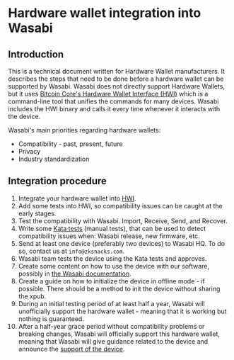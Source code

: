 # Hardware wallet integration into Wasabi 

## Introduction 

This is a technical document written for Hardware Wallet manufacturers. It describes the steps that need to be done before a hardware wallet can be supported by Wasabi. 
Wasabi does not directly support Hardware Wallets, but it uses [Bitcoin Core's Hardware Wallet Interface (HWI)](https://github.com/bitcoin-core/HWI) which is a command-line tool that unifies the commands for many devices. Wasabi includes the HWI binary and calls it every time whenever it interacts with the device. 

Wasabi's main priorities regarding hardware wallets:
- Compatibility - past, present, future
- Privacy
- Industry standardization

## Integration procedure

1. Integrate your hardware wallet into [HWI](https://github.com/bitcoin-core/HWI).
2. Add some tests into HWI, so compatibility issues can be caught at the early stages.
3. Test the compatibility with Wasabi. Import, Receive, Send, and Recover.
4. Write some [Kata tests](https://github.com/zkSNACKs/WalletWasabi/blob/master/WalletWasabi.Tests/AcceptanceTests/HwiKatas.cs) (manual tests), that can be used to detect compatibility issues when: Wasabi release, new firmware, etc.
5. Send at least one device (preferably two devices) to Wasabi HQ. To do so, contact us at `info@zksnacks.com`.
6. Wasabi team tests the device using the Kata tests and approves.
7. Create some content on how to use the device with our software, possibly in [the Wasabi documentation](https://github.com/zkSNACKs/WasabiDoc/blob/master/docs/using-wasabi/ColdWasabi.md).
8. Create a guide on how to initialize the device in offline mode - if possible. There should be a method to init the device without sharing the xpub.
9. During an initial testing period of at least half a year, Wasabi will unofficially support the hardware wallet - meaning that it is working but nothing is guaranteed. 
10. After a half-year grace period without compatibility problems or breaking changes, Wasabi will officially support this hardware wallet, meaning that Wasabi will give guidance related to the device and announce the [support of the device](https://github.com/zkSNACKs/WalletWasabi/blob/master/WalletWasabi.Documentation/WasabiCompatibility.md).
